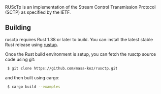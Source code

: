 RUScTp is an implementation of the Stream Control Transmission Protocol (SCTP) as specified by the IETF.

Building
--------

rusctp requires Rust 1.38 or later to build. You can install the latest stable Rust release using [rustup](https://rustup.rs/).

Once the Rust build environment is setup, you can fetch the rusctp source code using git:

```bash
 $ git clone https://github.com/masa-koz/rusctp.git
```

and then built using cargo:

```bash
 $ cargo build --examples
```
